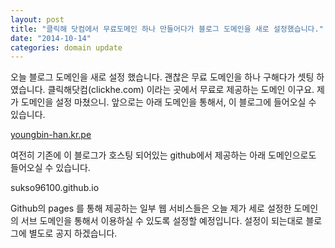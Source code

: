 ```yaml
---
layout: post
title: "클릭해 닷컴에서 무료도메인 하나 만들어다가 블로그 도메인을 새로 설정했습니다."
date: "2014-10-14"
categories: domain update
---
```


오늘 블로그 도메인을 새로 설정 했습니다. 괜찮은 무료 도메인을 하나 구해다가 셋팅 하였습니다.
클릭해닷컴(clickhe.com) 이라는 곳에서 무료로 제공하는 도메인 이구요. 제가 도메인을 설정 마쳤으니. 앞으로는 아래 도메인을 통해서, 
이 블로그에 들어오실 수 있습니다.

<a href="youngbin-han.kr.pe">youngbin-han.kr.pe</a>

여전히 기존에 이 블로그가 호스팅 되어있는 github에서 제공하는 아래 도메인으로도 들어오실 수 있습니다.

sukso96100.github.io

Github의 pages 를 통해 제공하는 일부 웹 서비스들은
오늘 제가 세로 설정한 도메인의 서브 도메인을 통해서 이용하실 수 있도록 설정할 예정입니다.
설정이 되는대로 블로그에 별도로 공지 하겠습니다.
